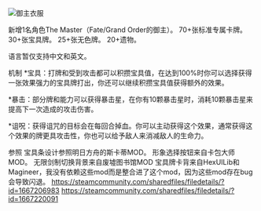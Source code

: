 ![御主衣服](https://s2.loli.net/2025/01/19/rvBtxkDLKnhzsS8.png)

新增1名角色The Master（Fate/Grand Order的御主）。
70+张标准专属卡牌。
30+张宝具牌。
25+张无色牌。
20+遗物。

语言暂仅支持中文和英文。

机制
*宝具：打牌和受到攻击都可以积攒宝具值，在达到100%时你可以选择获得一张效果强力的宝具牌打出，你还可以继续积攒宝具值获得额外的效果。

*暴击：部分牌和能力可以获得暴击星，在你有10颗暴击星时，消耗10颗暴击星来提高下一次造成的攻击伤害。

*诅呪：获得诅咒的目标会在每回合掉血。你可以主动获得这个效果，通常获得这个效果的牌更具攻击性，你也可以给予敌人来消减敌人的生命力。

参照
宝具条设计参照明日方舟的斯卡蒂MOD。
形象选择按钮来自卡包大师MOD。
无限剑制切换背景来自废墟图书馆MOD
宝具牌卡背来自HexUILib和Magineer，我没有依赖这些mod而是整合进了这个mod，因为这些mod存在bug会导致闪退。
https://steamcommunity.com/sharedfiles/filedetails/?id=1667206983
https://steamcommunity.com/sharedfiles/filedetails/?id=1667220091
